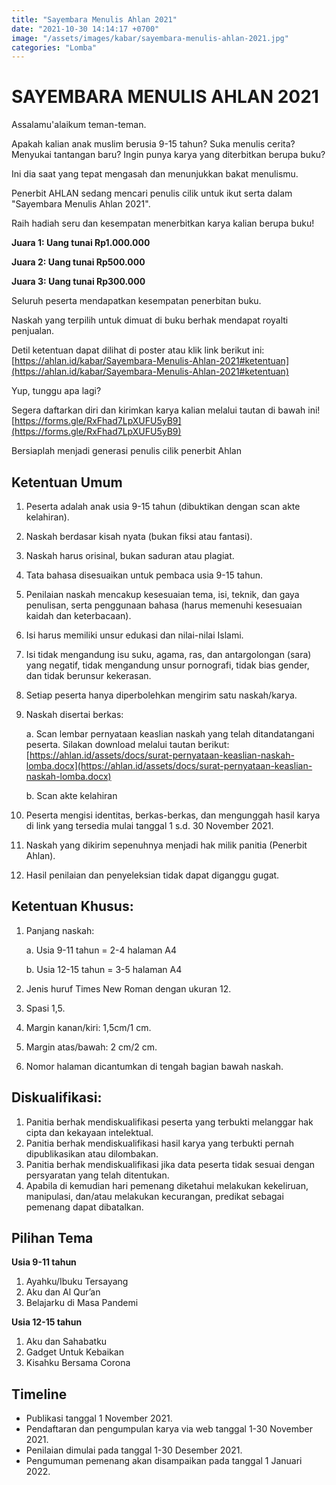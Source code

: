 ```yaml
---
title: "Sayembara Menulis Ahlan 2021"
date: "2021-10-30 14:14:17 +0700"
image: "/assets/images/kabar/sayembara-menulis-ahlan-2021.jpg"
categories: "Lomba"
---
```


# SAYEMBARA MENULIS AHLAN 2021

Assalamu'alaikum teman-teman.

Apakah kalian anak muslim berusia 9-15 tahun?
Suka menulis cerita?
Menyukai tantangan baru?
Ingin punya karya yang diterbitkan berupa buku?

Ini dia saat yang tepat mengasah dan menunjukkan bakat menulismu. 

Penerbit AHLAN sedang mencari penulis cilik untuk ikut serta dalam "Sayembara Menulis Ahlan 2021".

Raih hadiah seru dan kesempatan menerbitkan karya kalian berupa buku!
   
**Juara 1: Uang tunai Rp1.000.000** 

**Juara 2: Uang tunai Rp500.000**

**Juara 3: Uang tunai Rp300.000**

Seluruh peserta mendapatkan kesempatan penerbitan buku.

Naskah yang terpilih untuk dimuat di buku berhak mendapat royalti penjualan.

Detil ketentuan dapat dilihat di poster atau klik link berikut ini:
[https://ahlan.id/kabar/Sayembara-Menulis-Ahlan-2021#ketentuan](https://ahlan.id/kabar/Sayembara-Menulis-Ahlan-2021#ketentuan)


Yup, tunggu apa lagi?

Segera daftarkan diri dan kirimkan karya kalian melalui tautan di bawah ini!
[https://forms.gle/RxFhad7LpXUFU5yB9](https://forms.gle/RxFhad7LpXUFU5yB9)

Bersiaplah menjadi generasi penulis cilik penerbit Ahlan

## <a name="ketentuan"></a>Ketentuan Umum

1. Peserta adalah anak usia 9-15 tahun (dibuktikan dengan scan akte kelahiran).
2. Naskah berdasar kisah nyata (bukan fiksi atau fantasi).
3. Naskah harus orisinal, bukan saduran atau plagiat.
4. Tata bahasa disesuaikan untuk pembaca usia 9-15 tahun.
5. Penilaian naskah mencakup kesesuaian tema, isi, teknik, dan gaya penulisan, serta penggunaan bahasa (harus memenuhi kesesuaian kaidah dan keterbacaan).
6. Isi harus memiliki unsur edukasi dan nilai-nilai Islami. 
7. Isi tidak mengandung isu suku, agama, ras, dan antargolongan (sara) yang negatif, tidak mengandung unsur pornografi, tidak bias gender, dan tidak berunsur kekerasan.
8. Setiap peserta hanya diperbolehkan mengirim satu naskah/karya.
9. Naskah disertai berkas:
    
    a. Scan lembar pernyataan keaslian naskah yang telah ditandatangani peserta. Silakan download melalui tautan berikut: [https://ahlan.id/assets/docs/surat-pernyataan-keaslian-naskah-lomba.docx](https://ahlan.id/assets/docs/surat-pernyataan-keaslian-naskah-lomba.docx)
    
    b. Scan akte kelahiran

10. Peserta mengisi identitas, berkas-berkas, dan mengunggah hasil karya di link yang tersedia mulai tanggal 1 s.d. 30 November 2021. 
11. Naskah yang dikirim sepenuhnya menjadi hak milik panitia (Penerbit Ahlan).
12. Hasil penilaian dan penyeleksian tidak dapat diganggu gugat.
       
## Ketentuan Khusus:

1. Panjang naskah:

    a. Usia 9-11 tahun = 2-4 halaman A4

    b. Usia 12-15 tahun = 3-5 halaman A4

2. Jenis huruf Times New Roman dengan ukuran 12.
3. Spasi 1,5.
4. Margin kanan/kiri: 1,5cm/1 cm.
5. Margin atas/bawah: 2 cm/2 cm.
6. Nomor halaman dicantumkan di tengah bagian bawah naskah.

## Diskualifikasi:
1. Panitia berhak mendiskualifikasi peserta yang terbukti melanggar hak cipta dan kekayaan intelektual.
2. Panitia berhak mendiskualifikasi hasil karya yang terbukti pernah dipublikasikan atau dilombakan.
3. Panitia berhak mendiskualifikasi jika data peserta tidak sesuai dengan persyaratan yang telah ditentukan.
4. Apabila di kemudian hari pemenang diketahui melakukan kekeliruan, manipulasi, dan/atau melakukan kecurangan, predikat sebagai pemenang dapat dibatalkan.

## Pilihan Tema
**Usia 9-11 tahun**
1. Ayahku/Ibuku Tersayang
2. Aku dan Al Qur’an
3. Belajarku di Masa Pandemi

**Usia 12-15 tahun**
1. Aku dan Sahabatku
2. Gadget Untuk Kebaikan
3. Kisahku Bersama Corona

## Timeline
- Publikasi tanggal 1 November 2021.
- Pendaftaran dan pengumpulan karya via web tanggal 1-30 November 2021.
- Penilaian dimulai pada tanggal 1-30 Desember 2021.
- Pengumuman pemenang akan disampaikan pada tanggal 1 Januari 2022.
